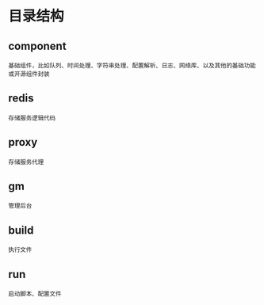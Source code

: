 
# 目录结构 #
## component
    基础组件，比如队列、时间处理、字符串处理、配置解析、日志、网络库、以及其他的基础功能或开源组件封装
## redis
    存储服务逻辑代码
## proxy
    存储服务代理
## gm
    管理后台
## build
    执行文件
## run
    启动脚本、配置文件

